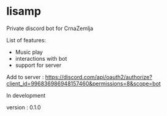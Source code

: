 # lisamp
Private discord bot for CrnaZemlja


List of features:
- Music play
- interactions with bot
- support for server


Add to server : https://discord.com/api/oauth2/authorize?client_id=996836986948157460&permissions=8&scope=bot

In development

version : 0.1.0